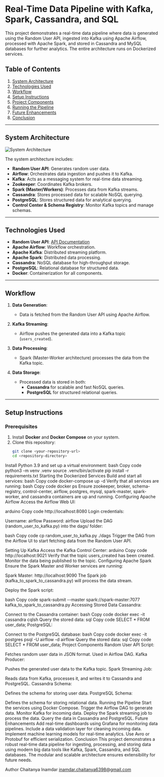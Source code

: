 # Real-Time Data Pipeline with Kafka, Spark, Cassandra, and SQL

This project demonstrates a real-time data pipeline where data is generated using the Random User API, ingested into Kafka using Apache Airflow, processed with Apache Spark, and stored in Cassandra and MySQL databases for further analytics. The entire architecture runs on Dockerized services.

## Table of Contents
1. [System Architecture](#system-architecture)
2. [Technologies Used](#technologies-used)
3. [Workflow](#workflow)
4. [Setup Instructions](#setup-instructions)
5. [Project Components](#project-components)
6. [Running the Pipeline](#running-the-pipeline)
7. [Future Enhancements](#future-enhancements)
8. [Conclusion](#conclusion)

---

## System Architecture

![System Architecture](./system_architecture.png)

The system architecture includes:
- **Random User API**: Generates random user data.
- **Airflow**: Orchestrates data ingestion and pushes it to Kafka.
- **Kafka**: Acts as a messaging system for real-time data streaming.
- **Zookeeper**: Coordinates Kafka brokers.
- **Spark (Master/Workers)**: Processes data from Kafka streams.
- **Cassandra**: Stores processed data for scalable NoSQL querying.
- **PostgreSQL**: Stores structured data for analytical querying.
- **Control Center & Schema Registry**: Monitor Kafka topics and manage schemas.

---

## Technologies Used

- **Random User API**: [API Documentation](https://randomuser.me/)
- **Apache Airflow**: Workflow orchestration.
- **Apache Kafka**: Distributed streaming platform.
- **Apache Spark**: Distributed data processing.
- **Cassandra**: NoSQL database for high-throughput storage.
- **PostgreSQL**: Relational database for structured data.
- **Docker**: Containerization for all components.

---

## Workflow

1. **Data Generation**:
   - Data is fetched from the Random User API using Apache Airflow.

2. **Kafka Streaming**:
   - Airflow pushes the generated data into a Kafka topic (`users_created`).

3. **Data Processing**:
   - Spark (Master-Worker architecture) processes the data from the Kafka topic.

4. **Data Storage**:
   - Processed data is stored in both:
     - **Cassandra** for scalable and fast NoSQL queries.
     - **PostgreSQL** for structured relational queries.

---

## Setup Instructions

### Prerequisites

1. Install **Docker** and **Docker Compose** on your system.
2. Clone this repository:
   ```bash
   git clone <your-repository-url>
   cd <repository-directory>
Install Python 3.9 and set up a virtual environment:
bash
Copy code
python3 -m venv .venv
source .venv/bin/activate
pip install -r requirements.txt
Starting the Dockerized Services
Build and start all services:
bash
Copy code
docker-compose up -d
Verify that all services are running:
bash
Copy code
docker ps
Ensure zookeeper, broker, schema-registry, control-center, airflow, postgres, mysql, spark-master, spark-worker, and cassandra containers are up and running.
Configuring Apache Airflow
Access the Airflow Web UI:

arduino
Copy code
http://localhost:8080
Login credentials:

Username: airflow
Password: airflow
Upload the DAG (random_user_to_kafka.py) into the dags/ folder:

bash
Copy code
cp random_user_to_kafka.py ./dags
Trigger the DAG from the Airflow UI to start fetching data from the Random User API.

Setting Up Kafka
Access the Kafka Control Center:
arduino
Copy code
http://localhost:9021
Verify that the topic users_created has been created.
Monitor the data being published to the topic.
Configuring Apache Spark
Ensure the Spark Master and Worker services are running:

Spark Master: http://localhost:9090
The Spark job (kafka_to_spark_to_cassandra.py) will process the data stream.

Deploy the Spark script:

bash
Copy code
spark-submit --master spark://spark-master:7077 kafka_to_spark_to_cassandra.py
Accessing Stored Data
Cassandra:

Connect to the Cassandra container:
bash
Copy code
docker exec -it cassandra cqlsh
Query the stored data:
sql
Copy code
SELECT * FROM user_data;
PostgreSQL:

Connect to the PostgreSQL database:
bash
Copy code
docker exec -it postgres psql -U airflow -d airflow
Query the stored data:
sql
Copy code
SELECT * FROM user_data;
Project Components
Random User API Script:

Fetches random user data in JSON format.
Used in Airflow DAG.
Kafka Producer:

Pushes the generated user data to the Kafka topic.
Spark Streaming Job:

Reads data from Kafka, processes it, and writes it to Cassandra and PostgreSQL.
Cassandra Schema:

Defines the schema for storing user data.
PostgreSQL Schema:

Defines the schema for storing relational data.
Running the Pipeline
Start the services using Docker Compose.
Trigger the Airflow DAG to generate data.
Monitor Kafka for incoming data.
Deploy the Spark streaming job to process the data.
Query the data in Cassandra and PostgreSQL.
Future Enhancements
Add real-time dashboards using Grafana for monitoring data pipelines.
Include a data validation layer for cleaning incoming data.
Implement machine learning models for real-time analytics.
Use Avro or Protobuf for efficient serialization.
Conclusion
This project demonstrates a robust real-time data pipeline for ingesting, processing, and storing data using modern big data tools like Kafka, Spark, Cassandra, and SQL databases. The modular and scalable architecture ensures extensibility for future needs.

Author
Chaitanya Inamdar
inamdar.chaitanya6398@gmail.com






